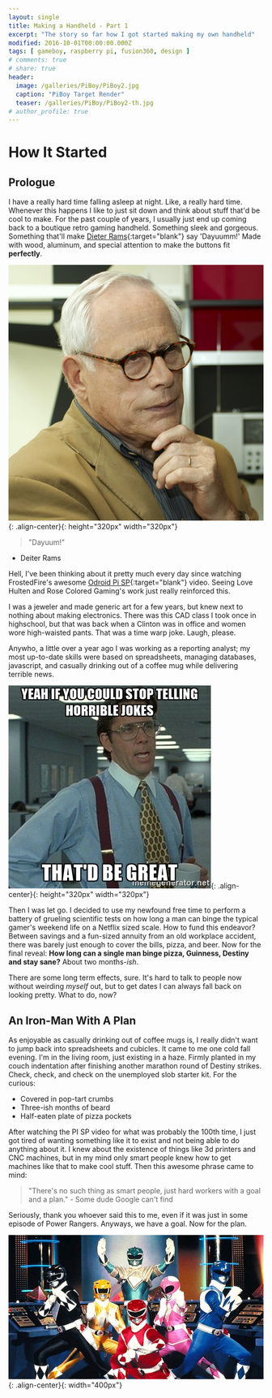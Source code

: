 ```yaml
---
layout: single
title: Making a Handheld - Part 1
excerpt: "The story so far how I got started making my own handheld"
modified: 2016-10-01T00:00:00.000Z
tags: [ gameboy, raspberry pi, fusion360, design ]
# comments: true
# share: true
header:
  image: /galleries/PiBoy/PiBoy2.jpg
  caption: "PiBoy Target Render"
  teaser: /galleries/PiBoy/PiBoy2-th.jpg
# author_profile: true
---
```


# How It Started

## Prologue

I have a really hard time falling asleep at night. Like, a really hard time. Whenever this happens I like to just sit down and think about stuff that'd be cool to make. For the past couple of years, I usually just end up coming back to a boutique retro gaming handheld. Something sleek and gorgeous. Something that'll make [Dieter Rams](https://www.google.com/search?q=dieter+rams&biw=1855&bih=990&source=lnms&tbm=isch&sa=X&ved=0ahUKEwji5q3sirbPAhUC5CYKHYSMB4EQ_AUIBigB#tbm=isch&q=dieter+rams+design){:target="blank"} say 'Dayuumm!' Made with wood, aluminum, and special attention to make the buttons fit **perfectly**.

![Deiter Rams](/images/making-a-handheld/Dieter_Rams.jpg "Deiter Rams laying eyes on my first hardware design. Probably."){: .align-center}{: height="320px" width="320px"}

> "Dayuum!"
  - Deiter Rams

Hell, I've been thinking about it pretty much every day since watching FrostedFire's awesome [Odroid Pi SP](https://www.youtube.com/watch?v=KSBGk25Vamk){:target="blank"} video. Seeing Love Hulten and Rose Colored Gaming's work just really reinforced this.

I was a jeweler and made generic art for a few years, but knew next to nothing about making electronics. There was this CAD class I took once in highschool, but that was back when a Clinton was in office and women wore high-waisted pants. That was a time warp joke. Laugh, please.

Anywho, a little over a year ago I was working as a reporting analyst; my most up-to-date skills were based on spreadsheets, managing databases, javascript, and casually drinking out of a coffee mug while delivering terrible news.

![That would be great meme](/images/making-a-handheld/thatdbegreat.jpg "Probably how my co-workers viewed me. I'm so sorry, guys. I regret everything!"){: .align-center}{: height="320px" width="320px"}

Then I was let go. I decided to use my newfound free time to perform a battery of grueling scientific tests on how long a man can binge the typical gamer's weekend life on a Netflix sized scale. How to fund this endeavor? Between savings and a fun-sized annuity from an old workplace accident, there was barely just enough to cover the bills, pizza, and beer. Now for the final reveal: **How long can a single man binge pizza, Guinness, Destiny and stay sane?** About two months-*ish*.

There are some long term effects, sure. It's hard to talk to people now without weirding *myself* out, but to get dates I can always fall back on looking pretty. What to do, now?

## An Iron-Man With A Plan

As enjoyable as casually drinking out of coffee mugs is, I really didn't want to jump back into spreadsheets and cubicles. It came to me one cold fall evening. I'm in the living room, just existing in a haze. Firmly planted in my couch indentation after finishing another marathon round of Destiny strikes. Check, check, and check on the unemployed slob starter kit. For the curious:

 - Covered in pop-tart crumbs
 - Three-ish months of beard
 - Half-eaten plate of pizza pockets

After watching the PI SP video for what was probably the 100th time, I just got tired of wanting something like it to exist and not being able to do anything about it. I knew about the existence of things like 3d printers and CNC machines, but in my mind only smart people knew how to get machines like that to make cool stuff. Then this awesome phrase came to mind:

> "There's no such thing as smart people, just hard workers with a goal and a plan." - Some dude Google can't find

Seriously, thank you whoever said this to me, even if it was just in some episode of Power Rangers. Anyways, we have a goal. Now for the plan.

![Power Rangers](/images/making-a-handheld/smart-dudes.jpg "Pictured: Six smart dudes. Probably."){: .align-center}{: width="400px"}
